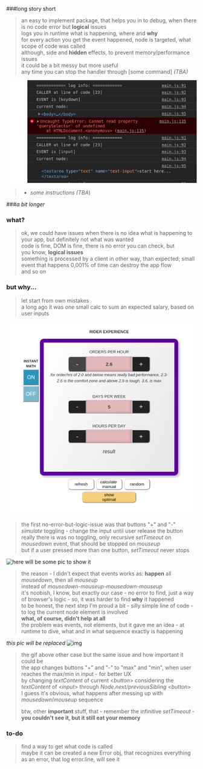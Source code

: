 ###long story short
>an easy to implement package, that helps you in to debug, when there is no code error but **logical** issues  
>logs you in runtime what is happening, where and **why**  
>for every action you get the event happened, node is targeted, what scope of code was called  
>although, side and **hidden** effects, to prevent memory/performance issues  
>it could be a bit messy but more useful  
>any time you can stop the handler through [some command] _(TBA)_  


![img](assets/preview-one.png)

>- _some instructions (TBA_)

###_a bit longer_
### what?

>ok, we could have issues when there is no idea what is happening to your app, but definitely not what was wanted  
>code is fine, DOM is fine, there is no error you can check, but  
>you know, **logical issues**  
>something is processed by a client in other way, than expected; small event that happens 0,001% of time can destroy the app flow  
>and so on

### but why...

>let start from own mistakes  
>a long ago it was one small calc to sum an expected salary, based on user inputs

![img](assets/count-one.png)

>the first no-error-but-logic-issue was that buttons "+" and "-" _simulate_ toggling - change the input until user release the button  
>really there is was no toggling, only recursive _setTimeout_ on _mousedown_ event, that should be stopped on _mouseup_  
>but if a user pressed more than one button, _setTimeout_ never stops

![**here will be some pic to show it**]()

>the reason - I didn't expect that events works as: **happen** all _mousedown_, then all _mouseup_   
>instead of _mousedown-mouseup-mousedown-mouseup_    
>it's noobish, I know, but exactly our case - no error to find, just a way of browser's logic - so, it was harder to find **why** it happened  
>to be honest, the next step I'm proud a bit - silly simple line of code - to log the current node element is involved  
> **what, of course, didn't help at all**  
>the problem was events, not elements, but it gave me an idea - at runtime to dive, what and in what sequence exactly is happening

_this pic will be replaced_
![img](assets/count-two.gif)

>the gif above other case but the same issue and how important it could be  
> the app changes buttons "+" and "-" to "max" and "min", when user reaches the max/min in input - for better UX  
> by changing _textContent_ of current <_button_> considering the  _textContent_ of <_input_> through _Node.next/previousSibling_ <_button_>  
> I guess it's obvious, what happens after messing up with _mousedown_/_mouseup_ sequence  
> 
> btw, other **important** stuff, that - remember the infinitive _setTimeout_ - **you couldn't see it, but it still eat your memory**
### to-do
>find a way to get what code is called  
>maybe it can be created a new Error obj, that recognizes everything as an error, that log error.line, will see it
>

